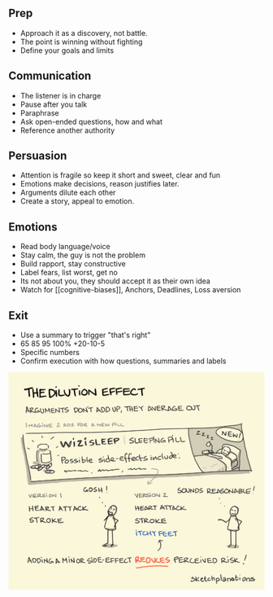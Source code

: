 ---
---

## Prep
- Approach it as a discovery, not battle. 
- The point is winning without fighting
- Define your goals and limits

## Communication
- The listener is in charge
- Pause after you talk
- Paraphrase
- Ask open-ended questions, how and what
- Reference another authority

## Persuasion
- Attention is fragile so keep it short and sweet, clear and fun
- Emotions make decisions, reason justifies later.
- Arguments dilute each other
- Create a story, appeal to emotion.

## Emotions 
- Read body language/voice
- Stay calm, the guy is not the problem
- Build rapport, stay constructive  
- Label fears, list worst, get no
- Its not about you, they should accept it as their own idea
- Watch for [[cognitive-biases]], Anchors, Deadlines, Loss aversion

## Exit
- Use a summary to trigger "that's right"
- 65 85 95 100% +20-10-5
- Specific numbers
- Confirm execution with how questions, summaries and labels

![](/assets/static/img/arguments-dilute.png)
